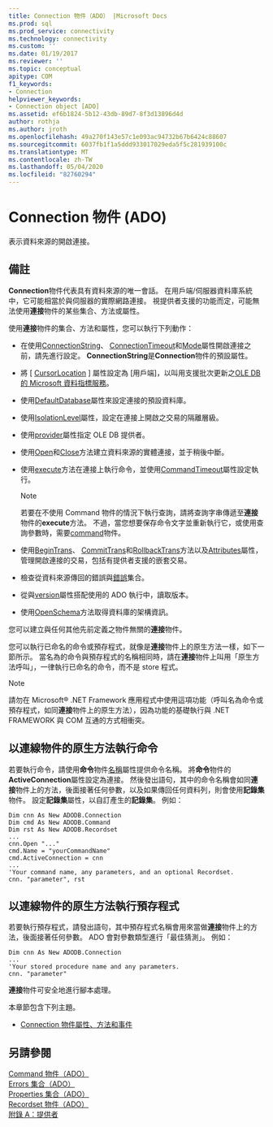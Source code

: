 ```yaml
---
title: Connection 物件（ADO） |Microsoft Docs
ms.prod: sql
ms.prod_service: connectivity
ms.technology: connectivity
ms.custom: ''
ms.date: 01/19/2017
ms.reviewer: ''
ms.topic: conceptual
apitype: COM
f1_keywords:
- Connection
helpviewer_keywords:
- Connection object [ADO]
ms.assetid: ef6b1824-5b12-43db-89d7-8f3d13896d4d
author: rothja
ms.author: jroth
ms.openlocfilehash: 49a270f143e57c1e093ac94732b67b6424c88607
ms.sourcegitcommit: 6037fb1f1a5ddd933017029eda5f5c281939100c
ms.translationtype: MT
ms.contentlocale: zh-TW
ms.lasthandoff: 05/04/2020
ms.locfileid: "82760294"
---
```

# <a name="connection-object-ado"></a>Connection 物件 (ADO)
表示資料來源的開啟連接。  
  
## <a name="remarks"></a>備註  
 **Connection**物件代表具有資料來源的唯一會話。 在用戶端/伺服器資料庫系統中，它可能相當於與伺服器的實際網路連接。 視提供者支援的功能而定，可能無法使用**連接**物件的某些集合、方法或屬性。  
  
 使用**連接**物件的集合、方法和屬性，您可以執行下列動作：  
  
-   在使用[ConnectionString](../../../ado/reference/ado-api/connectionstring-property-ado.md)、 [ConnectionTimeout](../../../ado/reference/ado-api/connectiontimeout-property-ado.md)和[Mode](../../../ado/reference/ado-api/mode-property-ado.md)屬性開啟連接之前，請先進行設定。 **ConnectionString**是**Connection**物件的預設屬性。  
  
-   將 [ [CursorLocation](../../../ado/reference/ado-api/cursorlocation-property-ado.md) ] 屬性設定為 [用戶端]，以叫用支援批次更新之[OLE DB 的 Microsoft 資料指標服務](../../../ado/guide/appendixes/microsoft-cursor-service-for-ole-db-ado-service-component.md)。  
  
-   使用[DefaultDatabase](../../../ado/reference/ado-api/defaultdatabase-property.md)屬性來設定連接的預設資料庫。  
  
-   使用[IsolationLevel](../../../ado/reference/ado-api/isolationlevel-property.md)屬性，設定在連接上開啟之交易的隔離層級。  
  
-   使用[provider](../../../ado/reference/ado-api/provider-property-ado.md)屬性指定 OLE DB 提供者。  
  
-   使用[Open](../../../ado/reference/ado-api/open-method-ado-connection.md)和[Close](../../../ado/reference/ado-api/close-method-ado.md)方法建立資料來源的實體連接，並于稍後中斷。  
  
-   使用[execute](../../../ado/reference/ado-api/execute-method-ado-connection.md)方法在連接上執行命令，並使用[CommandTimeout](../../../ado/reference/ado-api/commandtimeout-property-ado.md)屬性設定執行。  
  
    > [!NOTE]
    >  若要在不使用 Command 物件的情況下執行查詢，請將查詢字串傳遞至**連接**物件的**execute**方法。 不過，當您想要保存命令文字並重新執行它，或使用查詢參數時，需要[command](../../../ado/reference/ado-api/command-object-ado.md)物件。  
  
-   使用[BeginTrans](../../../ado/reference/ado-api/begintrans-committrans-and-rollbacktrans-methods-ado.md)、 [CommitTrans](../../../ado/reference/ado-api/begintrans-committrans-and-rollbacktrans-methods-ado.md)和[RollbackTrans](../../../ado/reference/ado-api/begintrans-committrans-and-rollbacktrans-methods-ado.md)方法以及[Attributes](../../../ado/reference/ado-api/attributes-property-ado.md)屬性，管理開啟連接的交易，包括有提供者支援的嵌套交易。  
  
-   檢查從資料來源傳回的錯誤與[錯誤](../../../ado/reference/ado-api/errors-collection-ado.md)集合。  
  
-   從與[version](../../../ado/reference/ado-api/version-property-ado.md)屬性搭配使用的 ADO 執行中，讀取版本。  
  
-   使用[OpenSchema](../../../ado/reference/ado-api/openschema-method.md)方法取得資料庫的架構資訊。  
  
 您可以建立與任何其他先前定義之物件無關的**連接**物件。  
  
 您可以執行已命名的命令或預存程式，就像是**連接**物件上的原生方法一樣，如下一節所示。 當名為的命令與預存程式的名稱相同時，請在**連接**物件上叫用「原生方法呼叫」，一律執行已命名的命令，而不是 store 程式。  
  
> [!NOTE]
>  請勿在 Microsoft® .NET Framework 應用程式中使用這項功能（呼叫名為命令或預存程式，如同**連接**物件上的原生方法），因為功能的基礎執行與 .NET FRAMEWORK 與 COM 互通的方式相衝突。  
  
## <a name="execute-a-command-as-a-native-method-of-a-connection-object"></a>以連線物件的原生方法執行命令  
 若要執行命令，請使用**命令**物件[名稱](../../../ado/reference/ado-api/name-property-ado.md)屬性提供命令名稱。 將**命令**物件的**ActiveConnection**屬性設定為連接。 然後發出語句，其中的命令名稱會如同**連接**物件上的方法，後面接著任何參數，以及如果傳回任何資料列，則會使用**記錄集**物件。 設定**記錄集**屬性，以自訂產生的**記錄集**。 例如：  
  
```  
Dim cnn As New ADODB.Connection  
Dim cmd As New ADODB.Command  
Dim rst As New ADODB.Recordset  
...  
cnn.Open "..."  
cmd.Name = "yourCommandName"  
cmd.ActiveConnection = cnn  
...  
'Your command name, any parameters, and an optional Recordset.  
cnn. "parameter", rst  
```  
  
## <a name="execute-a-stored-procedure-as-a-native-method-of-a-connection-object"></a>以連線物件的原生方法執行預存程式  
 若要執行預存程式，請發出語句，其中預存程式名稱會用來當做**連接**物件上的方法，後面接著任何參數。 ADO 會對參數類型進行「最佳猜測」。 例如：  
  
```  
Dim cnn As New ADODB.Connection  
...  
'Your stored procedure name and any parameters.  
cnn. "parameter"  
```  
  
 **連接**物件可安全地進行腳本處理。  
  
 本章節包含下列主題。  
  
-   [Connection 物件屬性、方法和事件](../../../ado/reference/ado-api/connection-object-properties-methods-and-events.md)  
  
## <a name="see-also"></a>另請參閱  
 [Command 物件（ADO）](../../../ado/reference/ado-api/command-object-ado.md)   
 [Errors 集合（ADO）](../../../ado/reference/ado-api/errors-collection-ado.md)   
 [Properties 集合（ADO）](../../../ado/reference/ado-api/properties-collection-ado.md)   
 [Recordset 物件（ADO）](../../../ado/reference/ado-api/recordset-object-ado.md)   
 [附錄 A：提供者](../../../ado/guide/appendixes/appendix-a-providers.md)
